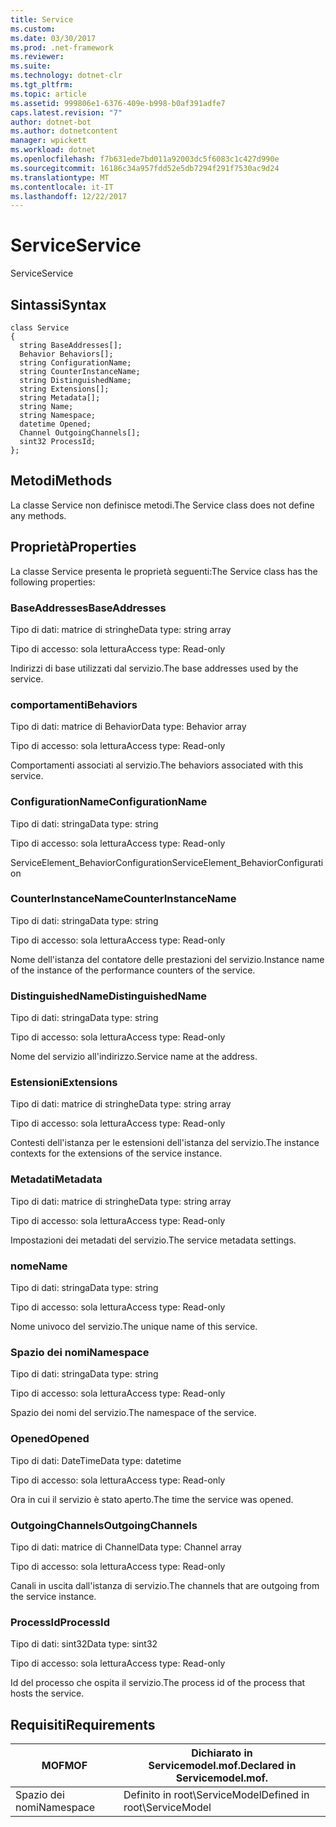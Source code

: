 ```yaml
---
title: Service
ms.custom: 
ms.date: 03/30/2017
ms.prod: .net-framework
ms.reviewer: 
ms.suite: 
ms.technology: dotnet-clr
ms.tgt_pltfrm: 
ms.topic: article
ms.assetid: 999806e1-6376-409e-b998-b0af391adfe7
caps.latest.revision: "7"
author: dotnet-bot
ms.author: dotnetcontent
manager: wpickett
ms.workload: dotnet
ms.openlocfilehash: f7b631ede7bd011a92003dc5f6083c1c427d990e
ms.sourcegitcommit: 16186c34a957fdd52e5db7294f291f7530ac9d24
ms.translationtype: MT
ms.contentlocale: it-IT
ms.lasthandoff: 12/22/2017
---
```

# <a name="service"></a><span data-ttu-id="a0833-102">Service</span><span class="sxs-lookup"><span data-stu-id="a0833-102">Service</span></span>
<span data-ttu-id="a0833-103">Service</span><span class="sxs-lookup"><span data-stu-id="a0833-103">Service</span></span>  
  
## <a name="syntax"></a><span data-ttu-id="a0833-104">Sintassi</span><span class="sxs-lookup"><span data-stu-id="a0833-104">Syntax</span></span>  
  
```  
class Service  
{  
  string BaseAddresses[];  
  Behavior Behaviors[];  
  string ConfigurationName;  
  string CounterInstanceName;  
  string DistinguishedName;  
  string Extensions[];  
  string Metadata[];  
  string Name;  
  string Namespace;  
  datetime Opened;  
  Channel OutgoingChannels[];  
  sint32 ProcessId;  
};  
```  
  
## <a name="methods"></a><span data-ttu-id="a0833-105">Metodi</span><span class="sxs-lookup"><span data-stu-id="a0833-105">Methods</span></span>  
 <span data-ttu-id="a0833-106">La classe Service non definisce metodi.</span><span class="sxs-lookup"><span data-stu-id="a0833-106">The Service class does not define any methods.</span></span>  
  
## <a name="properties"></a><span data-ttu-id="a0833-107">Proprietà</span><span class="sxs-lookup"><span data-stu-id="a0833-107">Properties</span></span>  
 <span data-ttu-id="a0833-108">La classe Service presenta le proprietà seguenti:</span><span class="sxs-lookup"><span data-stu-id="a0833-108">The Service class has the following properties:</span></span>  
  
### <a name="baseaddresses"></a><span data-ttu-id="a0833-109">BaseAddresses</span><span class="sxs-lookup"><span data-stu-id="a0833-109">BaseAddresses</span></span>  
 <span data-ttu-id="a0833-110">Tipo di dati: matrice di stringhe</span><span class="sxs-lookup"><span data-stu-id="a0833-110">Data type: string array</span></span>  
  
 <span data-ttu-id="a0833-111">Tipo di accesso: sola lettura</span><span class="sxs-lookup"><span data-stu-id="a0833-111">Access type: Read-only</span></span>  
  
 <span data-ttu-id="a0833-112">Indirizzi di base utilizzati dal servizio.</span><span class="sxs-lookup"><span data-stu-id="a0833-112">The base addresses used by the service.</span></span>  
  
### <a name="behaviors"></a><span data-ttu-id="a0833-113">comportamenti</span><span class="sxs-lookup"><span data-stu-id="a0833-113">Behaviors</span></span>  
 <span data-ttu-id="a0833-114">Tipo di dati: matrice di Behavior</span><span class="sxs-lookup"><span data-stu-id="a0833-114">Data type: Behavior array</span></span>  
  
 <span data-ttu-id="a0833-115">Tipo di accesso: sola lettura</span><span class="sxs-lookup"><span data-stu-id="a0833-115">Access type: Read-only</span></span>  
  
 <span data-ttu-id="a0833-116">Comportamenti associati al servizio.</span><span class="sxs-lookup"><span data-stu-id="a0833-116">The behaviors associated with this service.</span></span>  
  
### <a name="configurationname"></a><span data-ttu-id="a0833-117">ConfigurationName</span><span class="sxs-lookup"><span data-stu-id="a0833-117">ConfigurationName</span></span>  
 <span data-ttu-id="a0833-118">Tipo di dati: stringa</span><span class="sxs-lookup"><span data-stu-id="a0833-118">Data type: string</span></span>  
  
 <span data-ttu-id="a0833-119">Tipo di accesso: sola lettura</span><span class="sxs-lookup"><span data-stu-id="a0833-119">Access type: Read-only</span></span>  
  
 <span data-ttu-id="a0833-120">ServiceElement_BehaviorConfiguration</span><span class="sxs-lookup"><span data-stu-id="a0833-120">ServiceElement_BehaviorConfiguration</span></span>  
  
### <a name="counterinstancename"></a><span data-ttu-id="a0833-121">CounterInstanceName</span><span class="sxs-lookup"><span data-stu-id="a0833-121">CounterInstanceName</span></span>  
 <span data-ttu-id="a0833-122">Tipo di dati: stringa</span><span class="sxs-lookup"><span data-stu-id="a0833-122">Data type: string</span></span>  
  
 <span data-ttu-id="a0833-123">Tipo di accesso: sola lettura</span><span class="sxs-lookup"><span data-stu-id="a0833-123">Access type: Read-only</span></span>  
  
 <span data-ttu-id="a0833-124">Nome dell'istanza del contatore delle prestazioni del servizio.</span><span class="sxs-lookup"><span data-stu-id="a0833-124">Instance name of the instance of the performance counters of the service.</span></span>  
  
### <a name="distinguishedname"></a><span data-ttu-id="a0833-125">DistinguishedName</span><span class="sxs-lookup"><span data-stu-id="a0833-125">DistinguishedName</span></span>  
 <span data-ttu-id="a0833-126">Tipo di dati: stringa</span><span class="sxs-lookup"><span data-stu-id="a0833-126">Data type: string</span></span>  
  
 <span data-ttu-id="a0833-127">Tipo di accesso: sola lettura</span><span class="sxs-lookup"><span data-stu-id="a0833-127">Access type: Read-only</span></span>  
  
 <span data-ttu-id="a0833-128">Nome del servizio all'indirizzo.</span><span class="sxs-lookup"><span data-stu-id="a0833-128">Service name at the address.</span></span>  
  
### <a name="extensions"></a><span data-ttu-id="a0833-129">Estensioni</span><span class="sxs-lookup"><span data-stu-id="a0833-129">Extensions</span></span>  
 <span data-ttu-id="a0833-130">Tipo di dati: matrice di stringhe</span><span class="sxs-lookup"><span data-stu-id="a0833-130">Data type: string array</span></span>  
  
 <span data-ttu-id="a0833-131">Tipo di accesso: sola lettura</span><span class="sxs-lookup"><span data-stu-id="a0833-131">Access type: Read-only</span></span>  
  
 <span data-ttu-id="a0833-132">Contesti dell'istanza per le estensioni dell'istanza del servizio.</span><span class="sxs-lookup"><span data-stu-id="a0833-132">The instance contexts for the extensions of the service instance.</span></span>  
  
### <a name="metadata"></a><span data-ttu-id="a0833-133">Metadati</span><span class="sxs-lookup"><span data-stu-id="a0833-133">Metadata</span></span>  
 <span data-ttu-id="a0833-134">Tipo di dati: matrice di stringhe</span><span class="sxs-lookup"><span data-stu-id="a0833-134">Data type: string array</span></span>  
  
 <span data-ttu-id="a0833-135">Tipo di accesso: sola lettura</span><span class="sxs-lookup"><span data-stu-id="a0833-135">Access type: Read-only</span></span>  
  
 <span data-ttu-id="a0833-136">Impostazioni dei metadati del servizio.</span><span class="sxs-lookup"><span data-stu-id="a0833-136">The service metadata settings.</span></span>  
  
### <a name="name"></a><span data-ttu-id="a0833-137">nome</span><span class="sxs-lookup"><span data-stu-id="a0833-137">Name</span></span>  
 <span data-ttu-id="a0833-138">Tipo di dati: stringa</span><span class="sxs-lookup"><span data-stu-id="a0833-138">Data type: string</span></span>  
  
 <span data-ttu-id="a0833-139">Tipo di accesso: sola lettura</span><span class="sxs-lookup"><span data-stu-id="a0833-139">Access type: Read-only</span></span>  
  
 <span data-ttu-id="a0833-140">Nome univoco del servizio.</span><span class="sxs-lookup"><span data-stu-id="a0833-140">The unique name of this service.</span></span>  
  
### <a name="namespace"></a><span data-ttu-id="a0833-141">Spazio dei nomi</span><span class="sxs-lookup"><span data-stu-id="a0833-141">Namespace</span></span>  
 <span data-ttu-id="a0833-142">Tipo di dati: stringa</span><span class="sxs-lookup"><span data-stu-id="a0833-142">Data type: string</span></span>  
  
 <span data-ttu-id="a0833-143">Tipo di accesso: sola lettura</span><span class="sxs-lookup"><span data-stu-id="a0833-143">Access type: Read-only</span></span>  
  
 <span data-ttu-id="a0833-144">Spazio dei nomi del servizio.</span><span class="sxs-lookup"><span data-stu-id="a0833-144">The namespace of the service.</span></span>  
  
### <a name="opened"></a><span data-ttu-id="a0833-145">Opened</span><span class="sxs-lookup"><span data-stu-id="a0833-145">Opened</span></span>  
 <span data-ttu-id="a0833-146">Tipo di dati: DateTime</span><span class="sxs-lookup"><span data-stu-id="a0833-146">Data type: datetime</span></span>  
  
 <span data-ttu-id="a0833-147">Tipo di accesso: sola lettura</span><span class="sxs-lookup"><span data-stu-id="a0833-147">Access type: Read-only</span></span>  
  
 <span data-ttu-id="a0833-148">Ora in cui il servizio è stato aperto.</span><span class="sxs-lookup"><span data-stu-id="a0833-148">The time the service was opened.</span></span>  
  
### <a name="outgoingchannels"></a><span data-ttu-id="a0833-149">OutgoingChannels</span><span class="sxs-lookup"><span data-stu-id="a0833-149">OutgoingChannels</span></span>  
 <span data-ttu-id="a0833-150">Tipo di dati: matrice di Channel</span><span class="sxs-lookup"><span data-stu-id="a0833-150">Data type: Channel array</span></span>  
  
 <span data-ttu-id="a0833-151">Tipo di accesso: sola lettura</span><span class="sxs-lookup"><span data-stu-id="a0833-151">Access type: Read-only</span></span>  
  
 <span data-ttu-id="a0833-152">Canali in uscita dall'istanza di servizio.</span><span class="sxs-lookup"><span data-stu-id="a0833-152">The channels that are outgoing from the service instance.</span></span>  
  
### <a name="processid"></a><span data-ttu-id="a0833-153">ProcessId</span><span class="sxs-lookup"><span data-stu-id="a0833-153">ProcessId</span></span>  
 <span data-ttu-id="a0833-154">Tipo di dati: sint32</span><span class="sxs-lookup"><span data-stu-id="a0833-154">Data type: sint32</span></span>  
  
 <span data-ttu-id="a0833-155">Tipo di accesso: sola lettura</span><span class="sxs-lookup"><span data-stu-id="a0833-155">Access type: Read-only</span></span>  
  
 <span data-ttu-id="a0833-156">Id del processo che ospita il servizio.</span><span class="sxs-lookup"><span data-stu-id="a0833-156">The process id of the process that hosts the service.</span></span>  
  
## <a name="requirements"></a><span data-ttu-id="a0833-157">Requisiti</span><span class="sxs-lookup"><span data-stu-id="a0833-157">Requirements</span></span>  
  
|<span data-ttu-id="a0833-158">MOF</span><span class="sxs-lookup"><span data-stu-id="a0833-158">MOF</span></span>|<span data-ttu-id="a0833-159">Dichiarato in Servicemodel.mof.</span><span class="sxs-lookup"><span data-stu-id="a0833-159">Declared in Servicemodel.mof.</span></span>|  
|---------|-----------------------------------|  
|<span data-ttu-id="a0833-160">Spazio dei nomi</span><span class="sxs-lookup"><span data-stu-id="a0833-160">Namespace</span></span>|<span data-ttu-id="a0833-161">Definito in root\ServiceModel</span><span class="sxs-lookup"><span data-stu-id="a0833-161">Defined in root\ServiceModel</span></span>|
